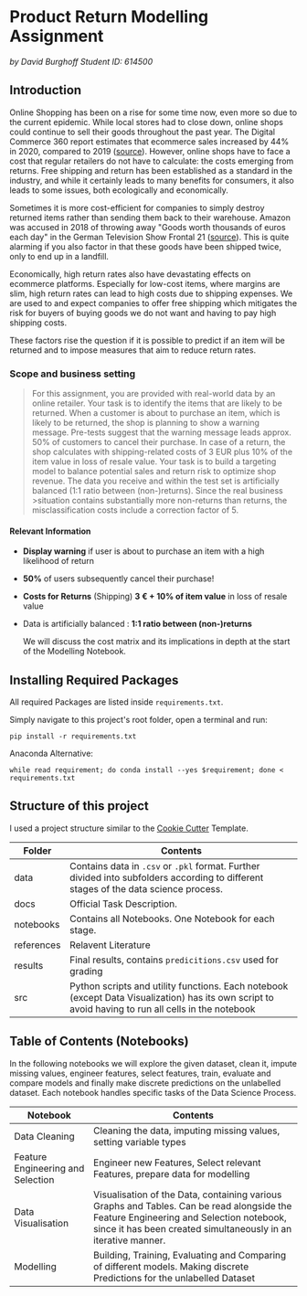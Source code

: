 # Product Return Modelling Assignment

*by David Burghoff
Student ID: 614500*

## Introduction

Online Shopping has been on a rise for some time now, even more so due to the current epidemic. While local stores had to close down, online shops could continue to sell their goods throughout the past year. The Digital Commerce 360 report estimates that ecommerce sales increased by 44% in 2020, compared to 2019 ([source](https://www.digitalcommerce360.com/2021/02/15/ecommerce-during-coronavirus-pandemic-in-charts/)). However, online shops have to face a cost that regular retailers do not have to calculate: the costs emerging from returns. Free shipping and return has been established as a standard in the industry, and while it certainly leads to many benefits for consumers, it also leads to some issues, both ecologically and economically.

Sometimes it is more cost-efficient for companies to simply destroy returned items rather than sending them back to their warehouse. Amazon was accused in 2018 of throwing away "Goods worth thousands of euros each day" in the German Television Show Frontal 21 ([source](https://ecommercenews.eu/amazon-destroys-returned-items-and-new-products/#:~:text=Ecommerce%20giant%20Amazon%20is%20massively,rid%20of%20their%20unsold%20goods.)). This is quite alarming if you also factor in that these goods have been shipped twice, only to end up in a landfill.

Economically, high return rates also have devastating effects on ecommerce platforms. Especially for low-cost items, where margins are slim, high return rates can lead to high costs due to shipping expenses. We are used to and expect companies to offer free shipping which mitigates the risk for buyers of buying goods we do not want and having to pay high shipping costs.

These factors rise the question if it is possible to predict if an item will be returned and to impose measures that aim to reduce return rates.

### Scope and business setting

>For this assignment, you are provided with real-world data by an online retailer. Your task is to identify the items that are likely to be returned. When a customer is about to purchase an item, which is likely to be returned, the shop is planning to show a warning message. Pre-tests suggest that the warning message leads approx. 50% of customers to cancel their purchase. In case of a return, the shop calculates with shipping-related costs of 3 EUR plus 10% of the item value in loss of resale value. Your task is to build a targeting model to balance potential sales and return risk to optimize shop revenue. The data you receive and within the test set is artificially balanced (1:1 ratio between (non-)returns). Since the real business >situation contains substantially more non-returns than returns, the misclassification costs include a correction factor of 5.

  

#### Relevant Information

-  **Display warning** if user is about to purchase an item with a high likelihood of return

-  **50%** of users subsequently cancel their purchase!

-  **Costs for Returns** (Shipping) **3 € + 10% of item value** in loss of resale value

- Data is artificially balanced : **1:1 ratio between (non-)returns**

  We will discuss the cost matrix and its implications in depth  at the start of the Modelling Notebook.

## Installing Required Packages

All required Packages are listed inside `requirements.txt`.

Simply navigate to this project's root folder, open a terminal and run:
````
pip install -r requirements.txt
````

Anaconda Alternative:
````
while read requirement; do conda install --yes $requirement; done < requirements.txt
````

## Structure of this project

I used a project structure similar to the [Cookie Cutter](https://github.com/cookiecutter/cookiecutter) Template.

|Folder |Contents |
|--|--|
|data | Contains data in `.csv` or `.pkl` format. Further divided into subfolders according to different stages of the data science process. |
|docs |Official Task Description.|
|notebooks |Contains all Notebooks. One Notebook for each stage. |
|references |Relavent Literature |
|results |Final results, contains `predicitions.csv` used for grading |
|src |Python scripts and utility functions. Each notebook (except Data Visualization) has its own script to avoid having to run all cells in the notebook|

  

## Table of Contents (Notebooks)

In the following notebooks we will explore the given dataset, clean it, impute missing values, engineer features, select features, train, evaluate and compare models and finally make discrete predictions on the unlabelled dataset. Each notebook handles specific tasks of the Data Science Process.

|Notebook |Contents |
|--|--|
|Data Cleaning |Cleaning the data, imputing missing values, setting variable types|
|Feature Engineering and Selection |Engineer new Features, Select relevant Features, prepare data for modelling|
|Data Visualisation |Visualisation of the Data, containing various Graphs and Tables. Can be read alongside the Feature Engineering and Selection notebook, since it has been created simultaneously in an iterative manner. |
|Modelling |Building, Training, Evaluating and Comparing of different models. Making discrete Predictions for the unlabelled Dataset |